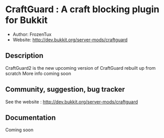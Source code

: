 CraftGuard : A craft blocking plugin for Bukkit
===============================================

* Author: FrozenTux
* Website: http://dev.bukkit.org/server-mods/craftguard

Description
-----------

CraftGuard2 is the new upcoming version of CraftGuard rebuilt up from scratch
More info coming soon

Community, suggestion, bug tracker
----------------------------------

See the website : http://dev.bukkit.org/server-mods/craftguard

Documentation
-------------

Coming soon